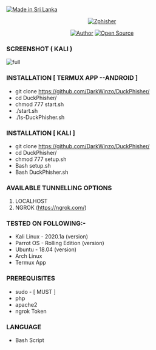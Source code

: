 <p align="left">
<a href="#"><img title="Made in Sri Lanka" src="https://img.shields.io/badge/MADE%20IN-SRI LANKA-green?colorA=%23ff0000&colorB=%23017e40&style=for-the-badge"></a>
</p>
<p align="center">
<a href="#"><img title="Zphisher" src="https://i.ibb.co/X2PPBG5/index.jpg"></a>
</p>
<p align="center">
<a href="https://github.com/DarkWinzo"><img title="Author" src="https://img.shields.io/badge/Author-Dark--Winzo-red.svg?style=for-the-badge&logo=github"></a>
<a href="#"><img title="Open Source" src="https://img.shields.io/badge/Open%20Source-%E2%9D%A4-green?style=for-the-badge"></a>
</p>

### SCREENSHOT ( KALI )
![full](https://i.ibb.co/x1WXjwy/Screenshot-from-2022-01-11-11-53-17.png)


### INSTALLATION [ TERMUX APP --ANDROID ]
* git clone https://github.com/DarkWinzo/DuckPhisher/
* cd DuckPhisher/
* chmod 777 start.sh
* ./start.sh
* ./Is-DuckPhisher.sh

### INSTALLATION [ KALI ]
* git clone https://github.com/DarkWinzo/DuckPhisher/
* cd DuckPhisher/
* chmod 777 setup.sh
* Bash setup.sh
* Bash DuckPhisher.sh

### AVAILABLE TUNNELLING OPTIONS
1. LOCALHOST
2. NGROK (https://ngrok.com/)
### TESTED ON FOLLOWING:-
* Kali Linux - 2020.1a (version)
* Parrot OS - Rolling Edition (version)
* Ubuntu - 18.04 (version)
* Arch Linux
* Termux App
### PREREQUISITES
* sudo - [ MUST ]
* php
* apache2
* ngrok Token
### LANGUAGE 
* Bash Script
